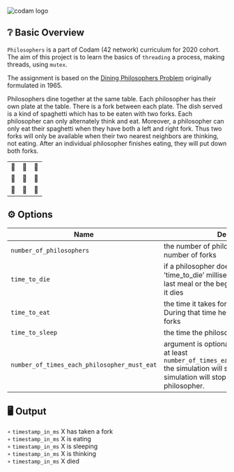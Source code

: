 ![codam logo](https://www.datocms-assets.com/4526/1560770259-logocodamblack-copy.svg)

## ❔ Basic Overview

`Philosophers` is a part of Codam (42 network) curriculum for 2020 cohort. The aim of this project is to learn the basics of `threading` a process, making threads, using `mutex`. 

The assignment is based on the [Dining Philosophers Problem](https://en.wikipedia.org/wiki/Dining_philosophers_problem) originally formulated in 1965.

Philosophers dine together at the same table. Each philosopher has their own plate at the table. There is a fork between each plate. The dish served is a kind of spaghetti which has to be eaten with two forks. Each philosopher can only alternately think and eat. Moreover, a philosopher can only eat their spaghetti when they have both a left and right fork. Thus two forks will only be available when their two nearest neighbors are thinking, not eating. After an individual philosopher finishes eating, they will put down both forks.


|  |  |  |
| --- | --- | --- |
| 🥄 | 👴 | 🥄 |
| 👴 | 🍝 | 👴 |
| 🥄 | 👴 | 🥄 |

## ⚙️ Options

| Name | Description | 
| --- | --- | 
| `number_of_philosophers` | the number of philosophers and also the number of forks | 
| `time_to_die` | if a philosopher doesn’t start eating ’time_to_die’ milliseconds after starting his last meal or the beginning of the simulation, it dies | 
| `time_to_eat` | the time it takes for a philosopher to eat. During that time he will need to keep the two forks | 
| `time_to_sleep` | the time the philosopher will spend sleeping | 
| `number_of_times_each_philosopher_must_eat` | argument is optional, if all philosophers eat at least `number_of_times_each_philosopher_must_eat` the simulation will stop. If not specified, the simulation will stop only at the death of a philosopher. | 

## 🖥️ Output
◦ `timestamp_in_ms` X has taken a fork  </br>
◦ `timestamp_in_ms` X is eating </br>
◦ `timestamp_in_ms` X is sleeping </br>
◦ `timestamp_in_ms` X is thinking </br>
◦ `timestamp_in_ms` X died </br>
